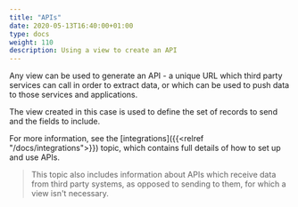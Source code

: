 ```yaml
---
title: "APIs"
date: 2020-05-13T16:40:00+01:00
type: docs
weight: 110
description: Using a view to create an API
---
```

Any view can be used to generate an API - a unique URL which third party services can call in order to extract data, or which can be used to push data to those services and applications.

The view created in this case is used to define the set of records to send and the fields to include.

For more information, see the [integrations]({{<relref "/docs/integrations">}}) topic, which contains full details of how to set up and use APIs.

> This topic also includes information about APIs which receive data from third party systems, as opposed to sending to them, for which a view isn't necessary.